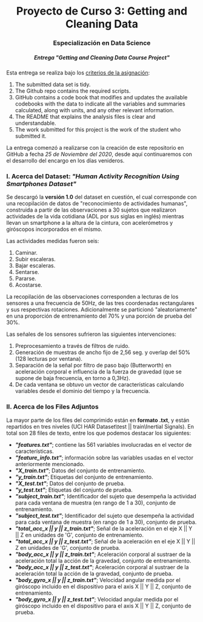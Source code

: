# <h1 align="center">Proyecto de Curso 3: Getting and Cleaning Data</h1>
### <div align="center">Especialización en Data Science</div>
##### <div align="center">Entrega "Getting and Cleaning Data Course Project"</div>

Esta entrega se realiza bajo los <a href="https://www.coursera.org/learn/data-cleaning/peer/FIZtT/getting-and-cleaning-data-course-project">criterios de la asignación</a>:
1. The submitted data set is tidy.
2. The Github repo contains the required scripts.
3. GitHub contains a code book that modifies and updates the available codebooks with the data to indicate all the variables and summaries calculated, along with units, and any other relevant information.
4. The README that explains the analysis files is clear and understandable.
5. The work submitted for this project is the work of the student who submitted it.

La entrega comenzó a realizarse con la creación de este repositorio en GitHub a fecha <i>25 de Noviembre del 2020</i>, desde aquí continuaremos con el desarrollo del encargo en los días venideros.

### I. Acerca del Dataset: *"Human Activity Recognition Using Smartphones Dataset"*

Se descargó la **versión 1.0** del dataset en cuestión, el cual corresponde con una recopilación de datos de "reconocimiento de actividades humanas", construida a partir de las observaciones a 30 sujetos que realizaron actividades de la vida cotidiana (ADL por sus siglas en inglés) mientras llevan un smartphone a la altura de la cintura, con acelerómetros y giróscopos incorporados en el mismo.

Las actividades medidas fueron seis:
  1. Caminar.
  2. Subir escaleras.
  3. Bajar escaleras.
  4. Sentarse.
  5. Pararse.
  6. Acostarse.
  
La recopilación de las observaciones corresponden a lecturas de los sensores a una frecuencia de 50Hz, de las tres coordenadas rectangulares y sus respectivas rotaciones. Adicionalmente se particionó "aleatoriamente" en una proporción de entrenamiento del 70% y una porción de prueba del 30%.

Las señales de los sensores sufrieron las siguientes intervenciones:
  1. Preprocesamiento a través de filtros de ruido.
  2. Generación de muestras de ancho fijo de 2,56 seg. y overlap del 50% (128 lecturas por ventana).
  3. Separación de la señal por filtro de paso bajo (Butterworth) en aceleración corporal e influencia de la fuerza de gravedad (que se supone de baja frecuencia, en torno a 0,3Hz).
  4. De cada ventana se obtuvo un vector de características calculando variables desde el dominio del tiempo y la frecuencia.

### II. Acerca de los Files Adjuntos

La mayor parte de los files del comprimido están en **formato .txt**, y están repartidos en tres niveles (UCI HAR Dataset\test || train\Inertial Signals). En total son 28 files de texto, entre los que podemos destacar los siguientes:

  - ***"features.txt"***; contiene las 561 variables involucradas en el vector de características.
  - ***"feature_info.txt"***; información sobre las variables usadas en el vector anteriormente mencionado.
  - ***"X_train.txt"***; Datos del conjunto de entrenamiento.
  - ***"y_train.txt"***; Etiquetas del conjunto de entrenamiento.
  - ***"X_test.txt"***; Datos del conjunto de prueba.
  - ***"y_test.txt"***; Etiquetas del conjunto de prueba.
  - ***"subject_train.txt"***; Identificador del sujeto que desempeña la actividad para cada ventana de muestra (en rango de 1 a 30), conjunto de entrenamiento.
  - ***"subject_test.txt"***; Identificador del sujeto que desempeña la actividad para cada ventana de muestra (en rango de 1 a 30), conjunto de prueba.
  - ***"total_acc_x || y || z_train.txt"***; Señal de la aceleración en el eje X || Y || Z en unidades de 'G', conjunto de entrenamiento.
  - ***"total_acc_x || y || z_test.txt"***; Señal de la aceleración en el eje X || Y || Z en unidades de 'G', conjunto de prueba.
  - ***"body_acc_x || y || z_train.txt"***; Aceleración corporal al sustraer de la aceleración total la acción de la gravedad, conjunto de entrenamiento.
  - ***"body_acc_x || y || z_test.txt"***; Aceleración corporal al sustraer de la aceleración total la acción de la gravedad, conjunto de prueba.
  - ***"body_gyro_x || y || z_train.txt"***; Velocidad angular medida por el giróscopo incluido en el dispositivo para el axis X || Y || Z, conjunto de entrenamiento.
  - ***"body_gyro_x || y || z_test.txt"***; Velocidad angular medida por el giróscopo incluido en el dispositivo para el axis X || Y || Z, conjunto de prueba.
